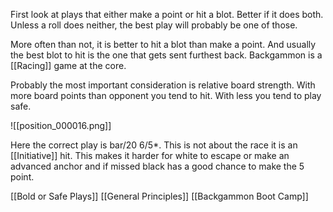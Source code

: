 First look at plays that either make a point or hit a blot. Better if it does both. Unless a roll does neither, the best play will probably be one of those.

More often than not, it is better to hit a blot than make a point. And usually the best blot to hit is the one that gets sent furthest back. Backgammon is a [[Racing]] game at the core.

Probably the most important consideration is relative board strength. With more board points than opponent you tend to hit. With less you tend to play safe.

![[position_000016.png]]

Here the correct play is bar/20 6/5*. This is not about the race it is an [[Initiative]] hit. This makes it harder for white to escape or make an advanced anchor and if missed black has a good chance to make the 5 point.

[[Bold or Safe Plays]]
[[General Principles]]
[[Backgammon Boot Camp]]
